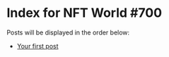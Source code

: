 # Index for NFT World #700
Posts will be displayed in the order below:

- [Your first post](./001-first.md)

